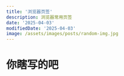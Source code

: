 ```yaml
---
title: '浏览器页签'
description: 浏览器常用页签
date: '2025-04-03'
modifiedDate: '2025-04-03'
image: /assets/images/posts/random-img.jpg
---
```

# 你瞎写的吧